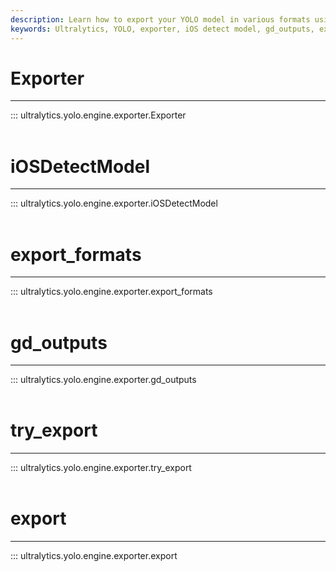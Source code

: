 ```yaml
---
description: Learn how to export your YOLO model in various formats using Ultralytics' exporter package - iOS, GDC, and more.
keywords: Ultralytics, YOLO, exporter, iOS detect model, gd_outputs, export
---
```


# Exporter
---
::: ultralytics.yolo.engine.exporter.Exporter
<br><br>

# iOSDetectModel
---
::: ultralytics.yolo.engine.exporter.iOSDetectModel
<br><br>

# export_formats
---
::: ultralytics.yolo.engine.exporter.export_formats
<br><br>

# gd_outputs
---
::: ultralytics.yolo.engine.exporter.gd_outputs
<br><br>

# try_export
---
::: ultralytics.yolo.engine.exporter.try_export
<br><br>

# export
---
::: ultralytics.yolo.engine.exporter.export
<br><br>
